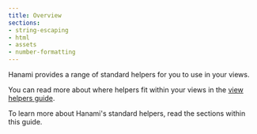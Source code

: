 ```yaml
---
title: Overview
sections:
- string-escaping
- html
- assets
- number-formatting
---
```


Hanami provides a range of standard helpers for you to use in your views.

You can read more about where helpers fit within your views in the [view helpers guide](/v2.2/views/helpers/).

To learn more about Hanami's standard helpers, read the sections within this guide.
